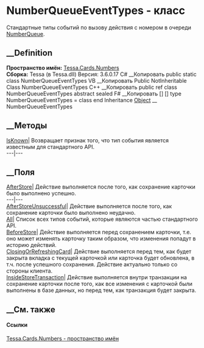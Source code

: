 # NumberQueueEventTypes - класс
Стандартные типы событий по вызову действия с номером в очереди
[NumberQueue](T_Tessa_Cards_Numbers_NumberQueue.htm).
## __Definition
 **Пространство имён:** [Tessa.Cards.Numbers](N_Tessa_Cards_Numbers.htm)  
 **Сборка:** Tessa (в Tessa.dll) Версия: 3.6.0.17
C# __Копировать
     public static class NumberQueueEventTypes
VB __Копировать
     Public NotInheritable Class NumberQueueEventTypes
C++ __Копировать
     public ref class NumberQueueEventTypes abstract sealed
F# __Копировать
     [<AbstractClassAttribute>]
    [<SealedAttribute>]
    type NumberQueueEventTypes = class end
Inheritance
    [Object](https://learn.microsoft.com/dotnet/api/system.object) __ NumberQueueEventTypes
##  __Методы
[IsKnown](M_Tessa_Cards_Numbers_NumberQueueEventTypes_IsKnown.htm)|
Возвращает признак того, что тип события является известным для стандартного
API.  
---|---  
## __Поля
[AfterStore](F_Tessa_Cards_Numbers_NumberQueueEventTypes_AfterStore.htm)|
Действие выполняется после того, как сохранение карточки было выполнено
успешно.  
---|---  
[AfterStoreUnsuccessful](F_Tessa_Cards_Numbers_NumberQueueEventTypes_AfterStoreUnsuccessful.htm)|
Действие выполняется после того, как сохранение карточки было выполнено
неудачно.  
[All](F_Tessa_Cards_Numbers_NumberQueueEventTypes_All.htm)|  Список всех типов
событий, которые являются частью стандартного API.  
[BeforeStore](F_Tessa_Cards_Numbers_NumberQueueEventTypes_BeforeStore.htm)|
Действие выполняется перед сохранением карточки, т.е. оно может изменять
карточку таким образом, что изменения попадут в историю действий.  
[ClosingOrRefreshingCard](F_Tessa_Cards_Numbers_NumberQueueEventTypes_ClosingOrRefreshingCard.htm)|
Действие выполняется перед тем, как будет закрыта вкладка с текущей карточкой
или карточка будет обновлена, в т.ч. после успешного сохранения. Действие
актуально только со стороны клиента.  
[InsideStoreTransaction](F_Tessa_Cards_Numbers_NumberQueueEventTypes_InsideStoreTransaction.htm)|
Действие выполняется внутри транзакции на сохранение карточки после того, как
все изменения с карточкой были выполнены в базе данных, но перед тем, как
транзакция будет закрыта.  
## __См. также
#### Ссылки
[Tessa.Cards.Numbers - пространство имён](N_Tessa_Cards_Numbers.htm)
